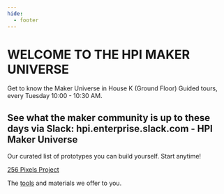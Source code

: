 ```yaml
---
hide:
  - footer
---
```


# WELCOME TO THE HPI MAKER UNIVERSE

Get to know the Maker Universe in House K (Ground Floor) Guided tours, every Tuesday 10:00 - 10:30 AM.

See what the maker community is up to these days via Slack: hpi.enterprise.slack.com - HPI Maker Universe
---
Our curated list of prototypes you can build yourself. Start anytime!

[256 Pixels Project](./projects/256-pixels-projects.md)

The [tools](./tools/tools.md) and materials we offer to you.